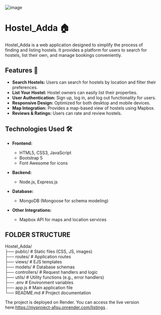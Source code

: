 ![image](https://github.com/user-attachments/assets/b9f84553-8bea-49fd-b1ed-3553184ccbc2)
# Hostel_Adda 🏠  
Hostel_Adda is a web application designed to simplify the process of finding and listing hostels. It provides a platform for users to search for hostels, list their own, and manage bookings conveniently.  

## Features 🚀  
- **Search Hostels:** Users can search for hostels by location and filter their preferences.  
- **List Your Hostel:** Hostel owners can easily list their properties.  
- **User Authentication:** Sign up, log in, and log out functionality for users.  
- **Responsive Design:** Optimized for both desktop and mobile devices.  
- **Map Integration:** Provides a map-based view of hostels using Mapbox.  
- **Reviews & Ratings:** Users can rate and review hostels.  

## Technologies Used 🛠️  
- **Frontend:**  
  - HTML5, CSS3, JavaScript  
  - Bootstrap 5  
  - Font Awesome for icons  

- **Backend:**  
  - Node.js, Express.js  

- **Database:**  
  - MongoDB (Mongoose for schema modeling)  

- **Other Integrations:**  
  - Mapbox API for maps and location services  

## FOLDER STRUCTURE
Hostel_Adda/  
├── public/             # Static files (CSS, JS, images)  
├── routes/             # Application routes  
├── views/              # EJS templates  
├── models/             # Database schemas  
├── controllers/        # Request handlers and logic  
├── utils/              # Utility functions (e.g., error handlers)  
├── .env                # Environment variables  
├── app.js              # Main application file  
└── README.md           # Project documentation  



The project is deployed on Render. You can access the live version here:https://myproject-afqu.onrender.com/listings .
